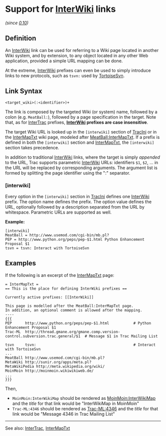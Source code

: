 # Support for [InterWiki](inter-wiki) links



*(since [ 0.10](http://trac.edgewall.org/intertrac/milestone%3A0.10))*


## Definition



An [InterWiki](inter-wiki) link can be used for referring to a Wiki page
located in another Wiki system, and by extension, to any object
located in any other Web application, provided a simple URL 
mapping can be done.



At the extreme, [InterWiki](inter-wiki) prefixes can even be used to simply introduce
links to new protocols, such as `tsvn:` used by [
TortoiseSvn](http://trac.edgewall.org/intertrac/TortoiseSvn).


## Link Syntax


```wiki
<target_wiki>(:<identifier>)+
```


The link is composed by the targeted Wiki (or system) name,
followed by a colon (e.g. `MeatBall:`),
followed by a page specification in the target.
Note that, as for [InterTrac](inter-trac) prefixes, **[InterWiki](inter-wiki) prefixes are case insensitive**.



The target Wiki URL is looked up in the `[interwiki]` section of [TracIni](trac-ini) or in the [InterMapTxt](inter-map-txt) wiki page, modeled after [
MeatBall:InterMapTxt](http://www.usemod.com/cgi-bin/mb.pl?InterMapTxt). If a prefix is defined in both the `[interwiki]` section and [InterMapTxt](inter-map-txt), the `[interwiki]` section takes precedence.



In addition to traditional [InterWiki](inter-wiki) links, where the target
is simply *appended* to the URL, 
Trac supports parametric [InterWiki](inter-wiki) URLs:
identifiers `$1`, `$2`, ... in the URL
will be replaced by corresponding arguments.
The argument list is formed by splitting the page identifier
using the ":" separator.


### \[interwiki\]



Every option in the `[interwiki]` section in [TracIni](trac-ini) defines one [InterWiki](inter-wiki) prefix. The option name defines the prefix. The option value defines the URL, optionally followed by a description separated from the URL by whitespace. Parametric URLs are supported as well.



**Example:**


```wiki
[interwiki]
MeatBall = http://www.usemod.com/cgi-bin/mb.pl?
PEP = http://www.python.org/peps/pep-$1.html Python Enhancement Proposal $1
tsvn = tsvn: Interact with TortoiseSvn
```

## Examples



If the following is an excerpt of the [InterMapTxt](inter-map-txt) page:


```wiki
= InterMapTxt =
== This is the place for defining InterWiki prefixes ==

Currently active prefixes: [[InterWiki]]

This page is modelled after the MeatBall:InterMapTxt page.
In addition, an optional comment is allowed after the mapping.
----
{{{
PEP      http://www.python.org/peps/pep-$1.html           # Python Enhancement Proposal $1 
Trac-ML  http://thread.gmane.org/gmane.comp.version-control.subversion.trac.general/$1  # Message $1 in Trac Mailing List

tsvn     tsvn:                                            # Interact with TortoiseSvn
...
MeatBall http://www.usemod.com/cgi-bin/mb.pl?
MetaWiki http://sunir.org/apps/meta.pl?
MetaWikiPedia http://meta.wikipedia.org/wiki/
MoinMoin http://moinmoin.wikiwikiweb.de/
...
}}}
```


Then, 


- `MoinMoin:InterWikiMap` should be rendered as [
  MoinMoin:InterWikiMap](http://moinmoin.wikiwikiweb.de/InterWikiMap)
  and the *title* for that link would be "InterWikiMap in MoinMoin"
- `Trac-ML:4346` should be rendered as [
  Trac-ML:4346](http://thread.gmane.org/gmane.comp.version-control.subversion.trac.general/4346)
  and the *title* for that link would be "Message 4346 in Trac Mailing List"

---



See also: [InterTrac](inter-trac), [InterMapTxt](inter-map-txt)


